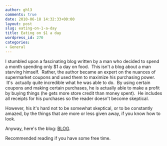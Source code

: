 ```yaml
---
author: ghl3
comments: true
date: 2010-06-18 14:32:33+00:00
layout: post
slug: eating-on-1-a-day
title: Eating on $1 a day
wordpress_id: 270
categories:
- General
---
```


I stumbled upon a fascinating blog written by a man who decided to spend a month spending only $1 a day on food.  This isn't a blog about a man starving himself.  Rather, the author became an expert on the nuances of supermarket coupons and used them to maximize his purchasing power.  It's  actually quite incredible what he was able to do.  By using certain coupons and making certain purchases, he is actually able to make a profit by buying things (he gets more store credit than money spent).  He includes all receipts for his purchases so the reader doesn't become skeptical.

However, his it's hard not to be somewhat skeptical, or to be constantly amazed, by the things that are more or less given away, if you know how to look.

Anyway, here's the blog: [BLOG](http://www.grocerycouponguide.com/articles/eating-well-on-1-a-day/).

Recommended reading if you have some free time.
